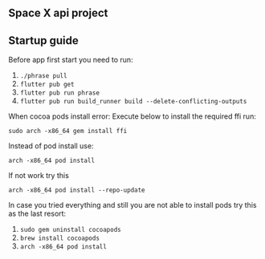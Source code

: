 
## Space X api project
## Startup guide

Before app first start you need to run:

1) `./phrase pull`
2) `flutter pub get`
3) `flutter pub run phrase`
4) `flutter pub run build_runner build --delete-conflicting-outputs`

When cocoa pods install error: Execute below to install the required ffi run:

`sudo arch -x86_64 gem install ffi`

Instead of pod install use:

`arch -x86_64 pod install`

If not work try this

`arch -x86_64 pod install --repo-update`

In case you tried everything and still you are not able to install pods try this as the last resort:

1) `sudo gem uninstall cocoapods`
2) `brew install cocoapods`
3) `arch -x86_64 pod install`